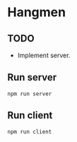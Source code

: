 # Hangmen

## TODO

- Implement server.

## Run server

```
npm run server
```

## Run client

```
npm run client
```
